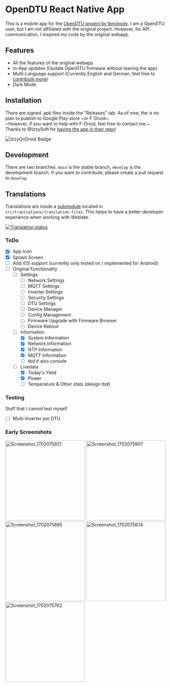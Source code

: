 # OpenDTU React Native App

This is a mobile app for the [OpenDTU project by tbnobody](https://github.com/tbnobody/OpenDTU).
I am a OpenDTU user, but I am not affiliated with the original project. However, for API communication, I inspired my code by the original webapp.

## Features
- All the features of the original webapp
- In-App updates (Update OpenDTU firmware without leaving the app)
- Multi-Language support (Currently English and German, feel free to [contribute more](#translations))
- Dark Mode

## Installation
There are signed .apk files inside the "Releases" tab. As of now, the is no plan to publish to Google Play store ~or F-Droid~.
<br>
~However, if you want to help with F-Droid, feel free to contact me.~ Thanks to @IzzySoft for [having the app in their repo](https://apt.izzysoft.de/fdroid/index/apk/xyz.commanderred.opendtuapp/)!

![IzzyOnDroid Badge](https://img.shields.io/endpoint?url=https://apt.izzysoft.de/fdroid/api/v1/shield/xyz.commanderred.opendtuapp)

## Development
There are two branches. `main` is the stable branch, `develop` is the development branch. If you want to contribute, please create a pull request to `develop`.

## Translations
Translations are inside a [submodule](https://github.com/OpenDTU-App/opendtu-react-native-translations) located in `src/translations/translation-files`.
This helps to have a better developer experience when working with Weblate.

<a href="https://weblate.commanderred.xyz/engage/opendtu-react-native/">
<img src="https://weblate.commanderred.xyz/widget/opendtu-react-native/multi-auto.svg" alt="Translation status" />
</a>

### ToDo
- [x] App Icon
- [x] Splash Screen
- [ ] Add iOS support (currently only tested on / implemented for Android)
- [ ] Original Functionality
  - [ ] Settings
    - [ ] Network Settings
    - [ ] MQTT Settings
    - [ ] Inverter Settings
    - [ ] Security Settings
    - [ ] DTU Settings
    - [ ] Device Manager
    - [ ] Config Management
    - [ ] Firmware Upgrade with Firmware Browser
    - [ ] Device Reboot
  - [ ] Information
    - [x] System Information
    - [x] Network Information
    - [x] NTP Information
    - [x] MQTT Information
    - [ ] tbd if also console
  - [ ] Livedata
    - [x] Today's Yield 
    - [x] Power
    - [ ] Temperature & Other stats (design tbd)

### Testing
Stuff that I cannot test myself
- [ ] Multi-Inverter per DTU


### Early Screenshots
<img alt="Screenshot_1702075921" src="https://github.com/OpenDTU-App/opendtu-react-native/assets/43087936/1475799f-881d-4eb4-8b1f-1065c64a85c1" width="250">
<img alt="Screenshot_1702075907" src="https://github.com/OpenDTU-App/opendtu-react-native/assets/43087936/2edc11b3-3d33-43ef-9d22-c544fda4e72e" width="250">
<img alt="Screenshot_1702075885" src="https://github.com/OpenDTU-App/opendtu-react-native/assets/43087936/1eaa0d3c-17ee-4ab8-970d-2869887eef12" width="250">
<img alt="Screenshot_1702075874" src="https://github.com/OpenDTU-App/opendtu-react-native/assets/43087936/1a86d932-dbf5-4f08-913a-72abc95efa07" width="250">
<img alt="Screenshot_1702075762" src="https://github.com/OpenDTU-App/opendtu-react-native/assets/43087936/cd9ae39b-a204-49c3-82c7-b3bd0db29ff8" width="250">
